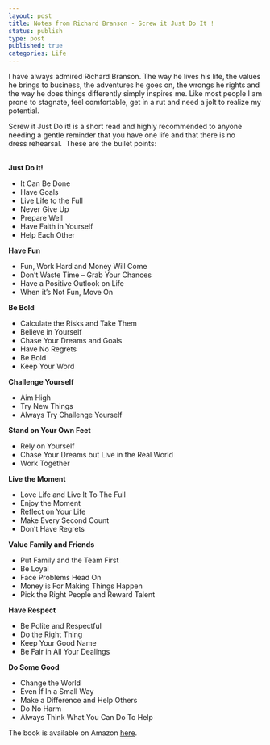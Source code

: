 ```yaml
---
layout: post
title: Notes from Richard Branson - Screw it Just Do It !
status: publish
type: post
published: true
categories: Life
---
```

I have always admired Richard Branson. The way he lives his life, the values he brings to business, the adventures he goes on, the wrongs he rights and the way he does things differently simply inspires me. Like most people I am prone to stagnate, feel comfortable, get in a rut and need a jolt to realize my potential. <br />

Screw it Just Do it! is a short read and highly recommended to anyone needing a gentle reminder that you have one life and that there is no dress rehearsal.  <!--more-->These are the bullet points: <br /> <br />

<strong>Just Do it!</strong>
<ul>
	<li>It Can Be Done</li>
	<li>Have Goals</li>
	<li>Live Life to the Full</li>
	<li>Never Give Up</li>
	<li>Prepare Well</li>
	<li>Have Faith in Yourself</li>
	<li>Help Each Other</li>
</ul>
<strong>Have Fun</strong>
<ul>
	<li>Fun, Work Hard and Money Will Come</li>
	<li>Don’t Waste Time – Grab Your Chances</li>
	<li>Have a Positive Outlook on Life</li>
	<li>When it’s Not Fun, Move On</li>
</ul>
<strong>Be Bold</strong>
<ul>
	<li>Calculate the Risks and Take Them</li>
	<li>Believe in Yourself</li>
	<li>Chase Your Dreams and Goals</li>
	<li>Have No Regrets</li>
	<li>Be Bold</li>
	<li>Keep Your Word</li>
</ul>
<strong>Challenge Yourself</strong>
<ul>
	<li>Aim High</li>
	<li>Try New Things</li>
	<li>Always Try Challenge Yourself</li>
</ul>
<strong>Stand on Your Own Feet</strong>
<ul>
	<li>Rely on Yourself</li>
	<li>Chase Your Dreams but Live in the Real World</li>
	<li>Work Together</li>
</ul>
<strong>Live the Moment</strong>
<ul>
	<li>Love Life and Live It To The Full</li>
	<li>Enjoy the Moment</li>
	<li>Reflect on Your Life</li>
	<li>Make Every Second Count</li>
	<li>Don’t Have Regrets</li>
</ul>
<strong>Value Family and Friends</strong>
<ul>
	<li>Put Family and the Team First</li>
	<li>Be Loyal</li>
	<li>Face Problems Head On</li>
	<li>Money is For Making Things Happen</li>
	<li>Pick the Right People and Reward Talent</li>
</ul>
<strong>Have Respect</strong>
<ul>
	<li>Be Polite and Respectful</li>
	<li>Do the Right Thing</li>
	<li>Keep Your Good Name</li>
	<li>Be Fair in All Your Dealings</li>
</ul>
<strong>Do Some Good</strong>
<ul>
	<li>Change the World</li>
	<li>Even If In a Small Way</li>
	<li>Make a Difference and Help Others</li>
	<li>Do No Harm</li>
	<li>Always Think What You Can Do To Help</li>
</ul>
The book is available on Amazon <a href="http://www.amazon.com/Screw-Lets-Quick-Read-ebook/dp/B005F3GK92/ref=sr_1_2?ie=UTF8&amp;qid=1347297685&amp;sr=8-2&amp;keywords=screw+it+just+do+it">here</a>.
